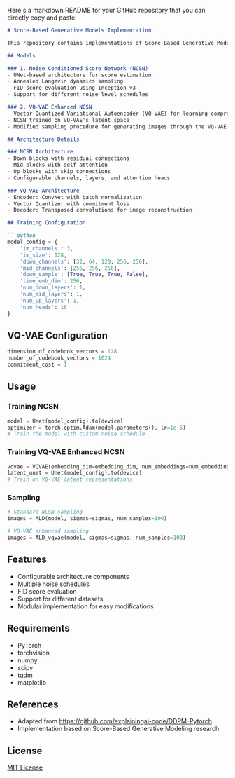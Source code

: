 Here's a markdown README for your GitHub repository that you can directly copy and paste:

```markdown
# Score-Based Generative Models Implementation

This repository contains implementations of Score-Based Generative Models, including a Noise Conditioned Score Network (NCSN) and a VQ-VAE enhanced NCSN model. The models are implemented in PyTorch and trained on image datasets.

## Models

### 1. Noise Conditioned Score Network (NCSN)
- UNet-based architecture for score estimation
- Annealed Langevin dynamics sampling
- FID score evaluation using Inception v3
- Support for different noise level schedules

### 2. VQ-VAE Enhanced NCSN
- Vector Quantized Variational Autoencoder (VQ-VAE) for learning compressed image representations
- NCSN trained on VQ-VAE's latent space
- Modified sampling procedure for generating images through the VQ-VAE decoder

## Architecture Details

### NCSN Architecture
- Down blocks with residual connections
- Mid blocks with self-attention
- Up blocks with skip connections
- Configurable channels, layers, and attention heads

### VQ-VAE Architecture
- Encoder: ConvNet with batch normalization
- Vector Quantizer with commitment loss
- Decoder: Transposed convolutions for image reconstruction

## Training Configuration

```python
model_config = {
    'im_channels': 3,
    'im_size': 128,
    'down_channels': [32, 64, 128, 256, 256],
    'mid_channels': [256, 256, 256],
    'down_sample': [True, True, True, False],
    'time_emb_dim': 256,
    'num_down_layers': 1,
    'num_mid_layers': 1,
    'num_up_layers': 1,
    'num_heads': 16
}
```

## VQ-VAE Configuration

```python
dimension_of_codebook_vectors = 128
number_of_codebook_vectors = 1024
commitment_cost = 1
```

## Usage

### Training NCSN
```python
model = Unet(model_config).to(device)
optimizer = torch.optim.Adam(model.parameters(), lr=1e-5)
# Train the model with custom noise schedule
```

### Training VQ-VAE Enhanced NCSN
```python
vqvae = VQVAE(embedding_dim=embedding_dim, num_embeddings=num_embeddings)
latent_unet = Unet(model_config).to(device)
# Train on VQ-VAE latent representations
```

### Sampling
```python
# Standard NCSN sampling
images = ALD(model, sigmas=sigmas, num_samples=100)

# VQ-VAE enhanced sampling
images = ALD_vqvae(model, sigmas=sigmas, num_samples=100)
```

## Features
- Configurable architecture components
- Multiple noise schedules
- FID score evaluation
- Support for different datasets
- Modular implementation for easy modifications

## Requirements
- PyTorch
- torchvision
- numpy
- scipy
- tqdm
- matplotlib

## References
- Adapted from https://github.com/explainingai-code/DDPM-Pytorch
- Implementation based on Score-Based Generative Modeling research

## License
[MIT License](LICENSE)
```
